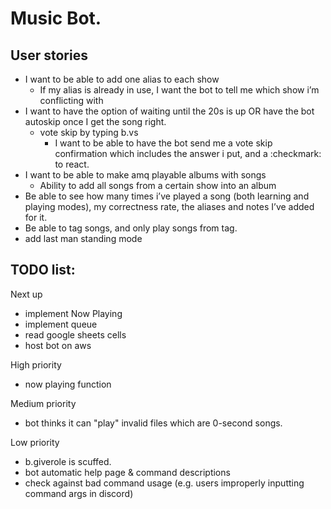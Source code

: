 # Music Bot. 

## User stories
- I want to be able to add one alias to each show
  - If my alias is already in use, I want the bot to tell me which show i’m conflicting with
- I want to have the option of waiting until the 20s is up OR have the bot autoskip once I get the song right. 
  - vote skip by typing b.vs
    - I want to be able to have the bot send me a vote skip confirmation which includes the answer i put, and a :checkmark: to react. 
- I want to be able to make amq playable albums with songs
  - Ability to add all songs from a certain show into an album
- Be able to see how many times i’ve played a song (both learning and playing modes), my correctness rate, the aliases and notes I’ve added for it. 
- Be able to tag songs, and only play songs from tag. 
- add last man standing mode 


## TODO list:
Next up <br>
- implement Now Playing  
- implement queue  
- read google sheets cells  
- host bot on aws  

High priority <br>
- now playing function  

Medium priority <br>
- bot thinks it can "play" invalid files which are 0-second songs.  

Low priority <br>
- b.giverole is scuffed.  
- bot automatic help page & command descriptions  
- check against bad command usage (e.g. users improperly inputting command args in discord)  
